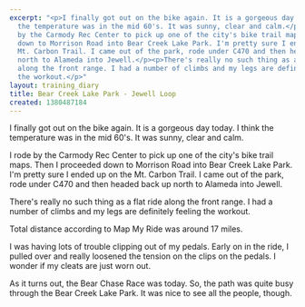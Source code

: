 ```yaml
---
excerpt: "<p>I finally got out on the bike again. It is a gorgeous day today. I think
  the temperature was in the mid 60's. It was sunny, clear and calm.</p><p>I rode
  by the Carmody Rec Center to pick up one of the city's bike trail maps. Then I proceeded
  down to Morrison Road into Bear Creek Lake Park. I'm pretty sure I ended up on the
  Mt. Carbon Trail. I came out of the park, rode under C470 and then headed back up
  north to Alameda into Jewell.</p><p>There's really no such thing as a flat ride
  along the front range. I had a number of climbs and my legs are definitely feeling
  the workout.</p>"
layout: training_diary
title: Bear Creek Lake Park - Jewell Loop
created: 1380487184
---
```

<p>I finally got out on the bike again. It is a gorgeous day today. I think the temperature was in the mid 60's. It was sunny, clear and calm.</p><p>I rode by the Carmody Rec Center to pick up one of the city's bike trail maps. Then I proceeded down to Morrison Road into Bear Creek Lake Park. I'm pretty sure I ended up on the Mt. Carbon Trail. I came out of the park, rode under C470 and then headed back up north to Alameda into Jewell.</p><p>There's really no such thing as a flat ride along the front range. I had a number of climbs and my legs are definitely feeling the workout.</p><p>Total distance according to Map My Ride was around 17 miles.</p><p>I was having lots of trouble clipping out of my pedals. Early on in the ride, I pulled over and really loosened the tension on the clips on the pedals. I wonder if my cleats are just worn out.</p><p>As it turns out, the Bear Chase Race was today. So, the path was quite busy through the Bear Creek Lake Park. It was nice to see all the people, though.</p>
